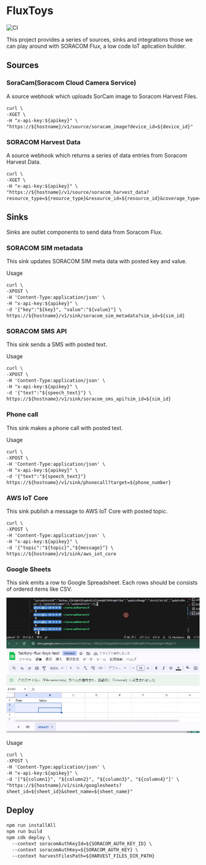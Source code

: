 # FluxToys

![CI](https://github.com/github/docs/actions/workflows/ci.yml/badge.svg)

This project provides a series of sources, sinks and integrations those we can play around with SORACOM Flux, a low code IoT aplication builder.

## Sources

### SoraCam(Soracom Cloud Camera Service)

A source webhook which uploads SorCam image to Soracom Harvest Files.

```
curl \
-XGET \
-H "x-api-key:${apikey}" \
"https://${hostname}/v1/source/soracam_image?device_id=${device_id}"
```

### SORACOM Harvest Data

A source webhook which returns a series of data entries from Soracom Harvest Data.

```
curl \
-XGET \
-H "x-api-key:${apikey}" \
"https://${hostname}/v1/source/soracom_harvest_data?resource_type=${reource_type}&resource_id=${resource_id}&coverage_type=${coverage_type}"
```

## Sinks

Sinks are outlet components to send data from Soracom Flux.

### SORACOM SIM metadata

This sink updates SORACOM SIM meta data with posted key and value.

Usage

```
curl \
-XPOST \
-H 'Content-Type:application/json' \ 
-H "x-api-key:${apikey}" \
-d '{"key":"${key}", "value":"${value}"} \
https://${hostname}/v1/sink/soracom_sim_metadata?sim_id=${sim_id}
```

### SORACOM SMS API

This sink sends a SMS with posted text.

Usage

```
curl \
-XPOST \
-H 'Content-Type:application/json' \
-H "x-api-key:${apikey}" \
-d '{"text":"${speech_text}"} \
https://${hostname}/v1/sink/soracom_sms_api?sim_id=${sim_id}
```

### Phone call

This sink makes a phone call with posted text.

Usage

```
curl \
-XPOST \
-H 'Content-Type:application/json' \
-H "x-api-key:${apikey}" \
-d '{"text":"${speech_text}"}
https://${hostname}/v1/sink/phonecall?target=${phone_number}
```

### AWS IoT Core

This sink publish a message to AWS IoT Core with posted topic.

```
curl \
-XPOST \
-H 'Content-Type:application/json' \
-H "x-api-key:${apikey}" \
-d '{"topic":"${topic}","${message}"} \
https://${hostname}/v1/sink/aws_iot_core
```

### Google Sheets

This sink emits a row to Google Spreadsheet. Each rows should be consists of ordered items like CSV.

![demo](./asset/google-sheets-sink-demo.gif)

Usage

```
curl \
-XPOST \
-H 'Content-Type:application/json' \
-H "x-api-key:${apikey}" \
-d '["${column1}", "${column2}", "${column3}", "${column4}"]' \
"https://${hostname}/v1/sink/googlesheets?sheet_id=${sheet_id}&sheet_name=${sheet_name}"
```

## Deploy

```
npm run installAll
npm run build
npm cdk deploy \
  --context soracomAuthKeyId=${SORACOM_AUTH_KEY_ID} \ 
  --context soracomAuthKey=${SORACOM_AUTH_KEY} \
  --context harvestFilesPath=${HARVEST_FILES_DIR_PATH}
```



